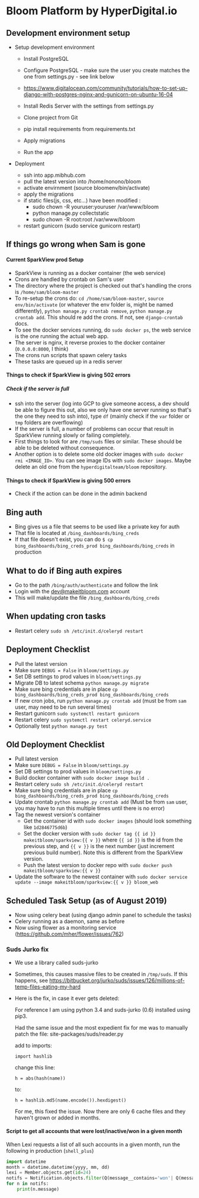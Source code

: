 # Bloom Platform by HyperDigital.io


## Development environment setup

- Setup development environment

  - Install PostgreSQL
  - Configure PostgreSQL - make sure the user you create matches the one from settings.py - see link below

  - https://www.digitalocean.com/community/tutorials/how-to-set-up-django-with-postgres-nginx-and-gunicorn-on-ubuntu-16-04
  - Install Redis Server with the settings from settings.py
  - Clone project from Git
  - pip install requirements from requirements.txt
  - Apply migrations
  - Run the app

- Deployment
  - ssh into app.mibhub.com
  - pull the latest version into /home/nonono/bloom
  - activate envirnment (source bloomenv/bin/activate)
  - apply the migrations
  - if static files(js, css, etc...) have been modified :
    - sudo chown -R youruser:youruser /var/www/bloom
    - python manage.py collectstatic
    - sudo chown -R root:root /var/www/bloom
  - restart gunicorn (sudo service gunicorn restart)

## If things go wrong when Sam is gone


#### Current SparkView prod Setup
 - SparkView is running as a docker container (the web service)
 - Crons are handled by crontab on Sam's user
 - The directory where the project is checked out that's handling the crons is `/home/sam/bloom-master`
 - To re-setup the crons do: `cd /home/sam/bloom-master`, `source env/bin/activate` (or whatever the env folder is, might be named differently), `python manage.py crontab remove`, `python manage.py crontab add`. This should re add the crons. If not, see `django-crontab` docs.
 - To see the docker services running, do `sudo docker ps`, the web service is the one running the actual web app.
 - The server is nginx, it reverse proxies to the docker container (`0.0.0.0:8000`, I think)
 - The crons run scripts that spawn celery tasks
 - These tasks are queued up in a redis server
 
 
#### Things to check if SparkView is giving 502 errors
 ##### Check if the server is full
  - ssh into the server (log into GCP to give someone access, a dev should be able to figure this out, also we only have one server running so that's the one they need to ssh into), type `df` (mainly check if the `var` folder or `tmp` folders are overflowing)
  - If the server is full, a number of problems can occur that result in SparkView running slowly or failing completely.
  - First things to look for are `/tmp/suds` files or similar. These should be able to be deleted without consequence.
  - Another option is to delete some old docker images with  `sudo docker rmi <IMAGE_ID>`. You can see image IDs with `sudo docker images`. Maybe delete an old one from the `hyperdigitalteam/bloom` repository.


#### Things to check if SparkView is giving 500 errors
 - Check if the action can be done in the admin backend
 
 
## Bing auth
 - Bing gives us a file that seems to be used like a private key for auth
 - That file is located at `/bing_dashboards/bing_creds`
 - If that file doesn't exist, you can do `$ cp bing_dashboards/bing_creds_prod bing_dashboards/bing_creds` in production
 
 
## What to do if Bing auth expires
 - Go to the path `/bing/auth/authenticate` and follow the link
 - Login with the dev@makeitbloom.com account
 - This will make/update the file `/bing_dashboards/bing_creds`
 
 
##  When updating cron tasks
 - Restart celery `sudo sh /etc/init.d/celeryd restart`
 
## Deployment Checklist
 - Pull the latest version
 - Make sure `DEBUG = False` in `bloom/settings.py`
 - Set DB settings to prod values in `bloom/settings.py` 
 - Migrate DB to latest schema `python manage.py migrate`
 - Make sure bing credentials are in place `cp bing_dashboards/bing_creds_prod bing_dashboards/bing_creds`
 - If new cron jobs, run `python manage.py crontab add` (must be from `sam` user, may need to be run several times)
 - Restart gunicorn `sudo systemctl restart gunicorn`
 - Restart celery `sudo systemctl restart celeryd.service`
 - Optionally test `python manage.py test`
 
## Old Deployment Checklist

 - Pull latest version
 - Make sure `DEBUG = False` in `bloom/settings.py`
 - Set DB settings to prod values in `bloom/settings.py`
 - Build docker container with `sudo docker image build .`
 - Restart celery `sudo sh /etc/init.d/celeryd restart`
 - Make sure bing credentials are in place `cp bing_dashboards/bing_creds_prod bing_dashboards/bing_creds`
 - Update crontab `python manage.py crontab add` (Must be from `sam` user, you may have to run this multiple times until there is no error)
 - Tag the newest version's container
   * Get the container id with `sudo docker images` (should look something like `1d2846775d6b`)
   * Set the docker version with `sudo docker tag {{ id }} makeitbloom/sparkview:{{ v }}` where `{{ id }}` is the id from the previous step, and `{{ v }}` is the next number (just increment previous build number). Note this is different from the SparkView version.
   * Push the latest version to docker repo with `sudo docker push makeitbloom/sparkview:{{ v }}`
 - Update the software to the newest container with `sudo docker service update --image makeitbloom/sparkview:{{ v }} bloom_web`
 
 
 ## Scheduled Task Setup (as of August 2019)
 
  - Now using celery beat (using django admin panel to schedule the tasks)
  - Celery running as a daemon, same as before
  - Now using flower as a monitoring service (https://github.com/mher/flower/issues/762)
  
 ### Suds Jurko fix
 
  - We use a library called suds-jurko
  - Sometimes, this causes massive files to be created in `/tmp/suds`. If this happens, see https://bitbucket.org/jurko/suds/issues/126/millions-of-temp-files-eating-my-hard
  - Here is the fix, in case it ever gets deleted:
  
    For reference I am using python 3.4 and suds-jurko (0.6) installed using pip3.

    Had the same issue and the most expedient fix for me was to manually patch the file: site-packages/suds/reader.py
    
    add to imports:
    
    `import hashlib`
    
    change this line:
    
    `h = abs(hash(name))`
    
    to:
    
    `h = hashlib.md5(name.encode()).hexdigest()`
    
    For me, this fixed the issue. Now there are only 6 cache files and they haven't grown or added in months.
    
    
#### Script to get all accounts that were lost/inactive/won in a given month
When Lexi requests a list of all such accounts in a given month, run the following in production (`shell_plus`)
```python
import datetime
month = datetime.datetime(yyyy, mm, dd)
lexi = Member.objects.get(id=24)
notifs = Notification.objects.filter(Q(message__contains='won'| Q(message__contains='lost') | Q(message__contains='inactive'), member=lexi, created__gte=month))
for n in notifs:
    print(n.message)
```